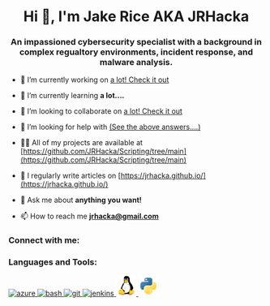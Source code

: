 <h1 align="center">Hi 👋, I'm Jake Rice AKA JRHacka</h1>
<h3 align="center">An impassioned cybersecurity specialist with a background in complex regualtory environments, incident response, and malware analysis.</h3>

- 🔭 I’m currently working on [a lot! Check it out](https://github.com/JRHacka/Scripting/tree/main)

- 🌱 I’m currently learning **a lot....**

- 👯 I’m looking to collaborate on [a lot! Check it out](https://github.com/JRHacka/Scripting/tree/main)

- 🤝 I’m looking for help with [(See the above answers....)](https://github.com/JRHacka/Scripting/tree/main)

- 👨‍💻 All of my projects are available at [https://github.com/JRHacka/Scripting/tree/main](https://github.com/JRHacka/Scripting/tree/main)

- 📝 I regularly write articles on [https://jrhacka.github.io/](https://jrhacka.github.io/)

- 💬 Ask me about **anything you want!**

- 📫 How to reach me **jrhacka@gmail.com**

<h3 align="left">Connect with me:</h3>
<p align="left">
</p>

<h3 align="left">Languages and Tools:</h3>
<p align="left"> <a href="https://azure.microsoft.com/en-in/" target="_blank" rel="noreferrer"> <img src="https://www.vectorlogo.zone/logos/microsoft_azure/microsoft_azure-icon.svg" alt="azure" width="40" height="40"/> </a> <a href="https://www.gnu.org/software/bash/" target="_blank" rel="noreferrer"> <img src="https://www.vectorlogo.zone/logos/gnu_bash/gnu_bash-icon.svg" alt="bash" width="40" height="40"/> </a> <a href="https://git-scm.com/" target="_blank" rel="noreferrer"> <img src="https://www.vectorlogo.zone/logos/git-scm/git-scm-icon.svg" alt="git" width="40" height="40"/> </a> <a href="https://www.jenkins.io" target="_blank" rel="noreferrer"> <img src="https://www.vectorlogo.zone/logos/jenkins/jenkins-icon.svg" alt="jenkins" width="40" height="40"/> </a> <a href="https://www.linux.org/" target="_blank" rel="noreferrer"> <img src="https://raw.githubusercontent.com/devicons/devicon/master/icons/linux/linux-original.svg" alt="linux" width="40" height="40"/> </a> <a href="https://www.python.org" target="_blank" rel="noreferrer"> <img src="https://raw.githubusercontent.com/devicons/devicon/master/icons/python/python-original.svg" alt="python" width="40" height="40"/> </a> </p>

